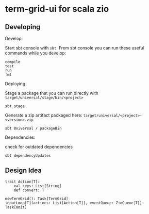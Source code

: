 term-grid-ui for scala zio
==========================

Developing
----------

Develop:

Start sbt console with `sbt`.
From sbt console you can run these useful commands while you develop:

    compile
    test
    run
    fmt

Deploying:

Stage a package that you can run
directly with `target/universal/stage/bin/<project>`

    sbt stage

Generate a zip artifact
packaged here: `target/universal/<project>-<version>.zip`

    sbt Universal / packageBin

Dependencies:

check for outdated dependencies

    sbt dependencyUpdates


Design Idea
-----------

```
trait Action[T]:
    val keys: List[String]
    def convert: T

newTermGrid(): Task[TermGrid]
inputLoop[T](actions: List[Action[T]], eventQueue: ZioQueue[T]): Task[Unit]
```
